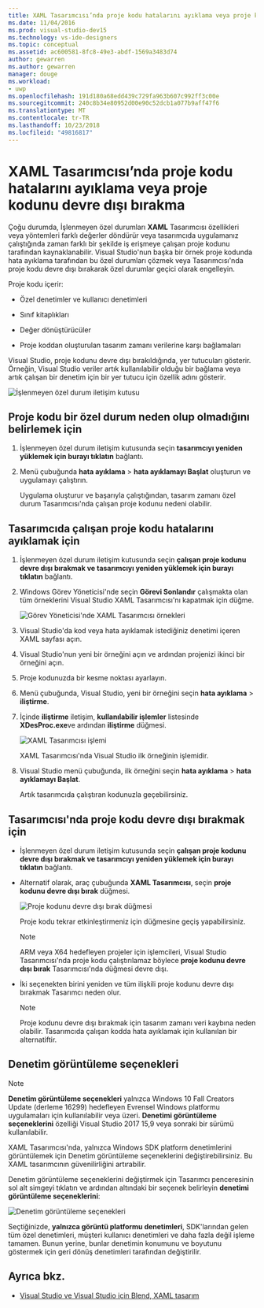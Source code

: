 ```yaml
---
title: XAML Tasarımcısı’nda proje kodu hatalarını ayıklama veya proje kodunu devre dışı bırakma
ms.date: 11/04/2016
ms.prod: visual-studio-dev15
ms.technology: vs-ide-designers
ms.topic: conceptual
ms.assetid: ac600581-8fc8-49e3-abdf-1569a3483d74
author: gewarren
ms.author: gewarren
manager: douge
ms.workload:
- uwp
ms.openlocfilehash: 191d180a68edd439c729fa963b607c992ff3c00e
ms.sourcegitcommit: 240c8b34e80952d00e90c52dcb1a077b9aff47f6
ms.translationtype: MT
ms.contentlocale: tr-TR
ms.lasthandoff: 10/23/2018
ms.locfileid: "49816817"
---
```

# <a name="debug-or-disable-project-code-in-xaml-designer"></a>XAML Tasarımcısı’nda proje kodu hatalarını ayıklama veya proje kodunu devre dışı bırakma

Çoğu durumda, İşlenmeyen özel durumları **XAML** Tasarımcısı özellikleri veya yöntemleri farklı değerler döndürür veya tasarımcıda uygulamanız çalıştığında zaman farklı bir şekilde iş erişmeye çalışan proje kodunu tarafından kaynaklanabilir. Visual Studio'nun başka bir örnek proje kodunda hata ayıklama tarafından bu özel durumları çözmek veya Tasarımcısı'nda proje kodu devre dışı bırakarak özel durumlar geçici olarak engelleyin.

Proje kodu içerir:

-   Özel denetimler ve kullanıcı denetimleri

-   Sınıf kitaplıkları

-   Değer dönüştürücüler

-   Proje koddan oluşturulan tasarım zamanı verilerine karşı bağlamaları

Visual Studio, proje kodunu devre dışı bırakıldığında, yer tutucuları gösterir. Örneğin, Visual Studio veriler artık kullanılabilir olduğu bir bağlama veya artık çalışan bir denetim için bir yer tutucu için özellik adını gösterir.

![İşlenmeyen özel durum iletişim kutusu](../designers/media/xaml_unhandledexception.png)

## <a name="to-determine-if-project-code-is-causing-an-exception"></a>Proje kodu bir özel durum neden olup olmadığını belirlemek için

1.  İşlenmeyen özel durum iletişim kutusunda seçin **tasarımcıyı yeniden yüklemek için burayı tıklatın** bağlantı.

2.  Menü çubuğunda **hata ayıklama** > **hata ayıklamayı Başlat** oluşturun ve uygulamayı çalıştırın.

     Uygulama oluşturur ve başarıyla çalıştığından, tasarım zamanı özel durum Tasarımcısı'nda çalışan proje kodunu nedeni olabilir.

## <a name="to-debug-project-code-running-in-the-designer"></a>Tasarımcıda çalışan proje kodu hatalarını ayıklamak için

1.  İşlenmeyen özel durum iletişim kutusunda seçin **çalışan proje kodunu devre dışı bırakmak ve tasarımcıyı yeniden yüklemek için burayı tıklatın** bağlantı.

2.  Windows Görev Yöneticisi'nde seçin **Görevi Sonlandır** çalışmakta olan tüm örneklerini Visual Studio XAML Tasarımcısı'nı kapatmak için düğme.

     ![Görev Yöneticisi'nde XAML Tasarımcısı örnekleri](../designers/media/xaml_taskmanager.png)

3.  Visual Studio'da kod veya hata ayıklamak istediğiniz denetimi içeren XAML sayfası açın.

4.  Visual Studio'nun yeni bir örneğini açın ve ardından projenizi ikinci bir örneğini açın.

5.  Proje kodunuzda bir kesme noktası ayarlayın.

6.  Menü çubuğunda, Visual Studio, yeni bir örneğini seçin **hata ayıklama** > **iliştirme**.

7.  İçinde **iliştirme** iletişim, **kullanılabilir işlemler** listesinde **XDesProc.exe**ve ardından **iliştirme** düğmesi.

     ![XAML Tasarımcısı işlemi](../designers/media/xaml_attach.png)

     XAML Tasarımcısı'nda Visual Studio ilk örneğinin işlemidir.

8.  Visual Studio menü çubuğunda, ilk örneğini seçin **hata ayıklama** > **hata ayıklamayı Başlat**.

     Artık tasarımcıda çalıştıran kodunuzla geçebilirsiniz.

## <a name="to-disable-project-code-in-the-designer"></a>Tasarımcısı'nda proje kodu devre dışı bırakmak için

-   İşlenmeyen özel durum iletişim kutusunda seçin **çalışan proje kodunu devre dışı bırakmak ve tasarımcıyı yeniden yüklemek için burayı tıklatın** bağlantı.

-   Alternatif olarak, araç çubuğunda **XAML Tasarımcısı**, seçin **proje kodunu devre dışı bırak** düğmesi.

     ![Proje kodunu devre dışı bırak düğmesi](../designers/media/xaml_disablecode.png)

     Proje kodu tekrar etkinleştirmeniz için düğmesine geçiş yapabilirsiniz.

    > [!NOTE]
    > ARM veya X64 hedefleyen projeler için işlemcileri, Visual Studio Tasarımcısı'nda proje kodu çalıştırılamaz böylece **proje kodunu devre dışı bırak** Tasarımcısı'nda düğmesi devre dışı.

-   İki seçenekten birini yeniden ve tüm ilişkili proje kodunu devre dışı bırakmak Tasarımcı neden olur.

    > [!NOTE]
    > Proje kodunu devre dışı bırakmak için tasarım zamanı veri kaybına neden olabilir. Tasarımcıda çalışan kodda hata ayıklamak için kullanılan bir alternatiftir.

## <a name="control-display-options"></a>Denetim görüntüleme seçenekleri

> [!NOTE]
> **Denetim görüntüleme seçenekleri** yalnızca Windows 10 Fall Creators Update (derleme 16299) hedefleyen Evrensel Windows platformu uygulamaları için kullanılabilir veya üzeri. **Denetimi görüntüleme seçeneklerini** özelliği Visual Studio 2017 15,9 veya sonraki bir sürümü kullanılabilir. 

XAML Tasarımcısı'nda, yalnızca Windows SDK platform denetimlerini görüntülemek için Denetim görüntüleme seçeneklerini değiştirebilirsiniz. Bu XAML tasarımcının güvenilirliğini artırabilir.

Denetim görüntüleme seçeneklerini değiştirmek için Tasarımcı penceresinin sol alt simgeyi tıklatın ve ardından altındaki bir seçenek belirleyin **denetimi görüntüleme seçeneklerini**:

![Denetim görüntüleme seçenekleri](../designers/media/control_display_options.png)

Seçtiğinizde, **yalnızca görüntü platformu denetimleri**, SDK'larından gelen tüm özel denetimleri, müşteri kullanıcı denetimleri ve daha fazla değil işleme tamamen. Bunun yerine, bunlar denetimin konumunu ve boyutunu göstermek için geri dönüş denetimleri tarafından değiştirilir.

## <a name="see-also"></a>Ayrıca bkz.

- [Visual Studio ve Visual Studio için Blend, XAML tasarım](../designers/designing-xaml-in-visual-studio.md)
